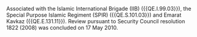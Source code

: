  Associated with the Islamic International Brigade (IIB) ({{QE.I.99.03}}), the 
Special Purpose Islamic Regiment (SPIR) ({{QE.S.101.03}}) and Emarat Kavkaz 
({{QE.E.131.11}}). Review pursuant to Security Council resolution 1822 (2008) was 
concluded on 17 May 2010. 
